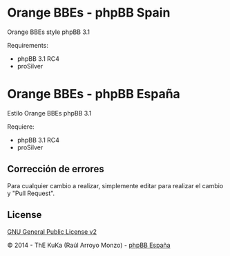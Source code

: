Orange BBEs - phpBB Spain
=========================

Orange BBEs style phpBB 3.1

Requirements:
- phpBB 3.1 RC4
- proSilver

Orange BBEs - phpBB España
==========================

Estilo Orange BBEs phpBB 3.1

Requiere:
- phpBB 3.1 RC4
- proSilver

## Corrección de errores
Para cualquier cambio a realizar, simplemente editar para realizar el cambio y "Pull Request".

## License
[GNU General Public License v2](http://opensource.org/licenses/GPL-2.0)

© 2014 - ThE KuKa (Raúl Arroyo Monzo) - [phpBB España](http://www.phpbb-es.com)
